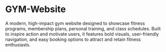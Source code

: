 # GYM-Website
A modern, high-impact gym website designed to showcase fitness programs, membership plans, personal training, and class schedules. Built to inspire action and motivate users, it features bold visuals, user-friendly navigation, and easy booking options to attract and retain fitness enthusiasts.
